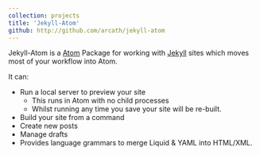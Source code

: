 ```yaml
---
collection: projects
title: 'Jekyll-Atom'
github: http://github.com/arcath/jekyll-atom
---
```


Jekyll-Atom is a [Atom] Package for working with [Jekyll] sites which moves most of your workflow into Atom.

It can:

  - Run a local server to preview your site
    - This runs in Atom with no child processes
    - Whilst running any time you save your site will be re-built.
  - Build your site from a command
  - Create new posts
  - Manage drafts
  - Provides language grammars to merge Liquid & YAML into HTML/XML.

[Atom]: http://atom.io
[Jekyll]: http://jekyllrb.com

